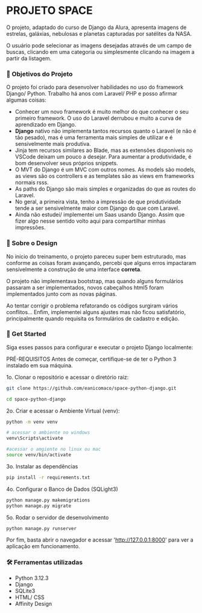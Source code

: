 

<h1>PROJETO SPACE</h1>
<p>O projeto, adaptado do curso de Django da Alura, apresenta imagens de estrelas, galáxias, nebulosas e planetas capturadas por satélites da NASA.</p>
<p>O usuário pode selecionar as imagens desejadas através de um campo de buscas, clicando em uma categoria ou simplesmente clicando na imagem a partir da listagem.</p>

<h3>🎯 Objetivos do Projeto</h3>
<p>O projeto foi criado para desenvolver habilidades no uso do framework Django/ Python. Trabalho há anos com Laravel/ PHP e posso afirmar algumas coisas:</p>
<ul>
    <li>Conhecer um novo framework é muito melhor do que conhecer o seu primeiro framework. O uso do Laravel derrubou e muito a curva de aprendizado em Django.</li>
    <li><strong>Django</strong> nativo não implementa tantos recursos quanto o Laravel (e não é tão pesado), mas é uma ferramenta mais simples de utilizar e é sensivelmente mais produtiva.</li>
    <li>Jinja tem recursos similares ao Blade, mas as extensões disponíveis no VSCode deixam um pouco a desejar. Para aumentar a produtividade, é bom desenvolver seus próprios snippets.</li>
    <li>O MVT do Django é um MVC com outros nomes. As models são models, as views são os controllers e as templates são as views em frameworks normais rsss.</li>
    <li>As paths do Django são mais simples e organizadas do que as routes do Laravel.</li>
    <li>No geral, a primeira vista, tenho a impressão de que produtividade tende a ser sensivelmente maior com Django do que com Laravel.</li>
    <li>Ainda não estudei/ implementei um Saas usando Django. Assim que fizer algo nesse sentido volto aqui para compartilhar minhas impressões.</li>
</ul>

<h3>🦋 Sobre o Design</h3>
<p>No início do treinamento, o projeto pareceu super bem estruturado, mas conforme as coisas foram avançando, percebi que alguns erros impactaram sensívelmente a construção de uma interface <strong>correta</strong>.</p>
<p>O projeto não implementava bootstrap, mas quando alguns formulários passaram a ser implementados, novos cabeçalhos html5 foram implementados junto com as novas páginas.</p>
<p>Ao tentar corrigir o problema refatorando os códigos surgiram vários conflitos... Enfim, implementei alguns ajustes mas não ficou satisfatório, principalmente quando requisita os formulários de cadastro e edição.</p>

<h3>👀 Get Started</h3>
<p>Siga esses passos para configurar e executar o projeto Django localmente:</p>

PRÉ-REQUISITOS
Antes de começar, certifique-se de ter o Python 3 instalado em sua máquina.

1o. Clonar o repositório e acessar o diretório raiz:
```bash
git clone https://github.com/eanicomaco/space-python-django.git

cd space-python-django
```
2o. Criar e acessar o Ambiente Virtual (venv):
```bash
python -m venv venv

# acessar o ambiente no windows
venv\Scripts\activate

#acessar o amgiente no linux ou mac
source venv/bin/activate
```
3o. Instalar as dependências
```bash
pip install -r requirements.txt
```
4o. Configurar o Banco de Dados (SQLight3)
```bash
python manage.py makemigrations
python manage.py migrate
```
5o. Rodar o servidor de desenvolvimento
```bash
python manage.py runserver
```
Por fim, basta abrir o navegador e acessar 'http://127.0.0.1:8000' para ver a aplicação em funcionamento.

<h3>🛠️ Ferramentas utilizadas</h3>
<ul>
    <li>Python 3.12.3</li>
    <li>Django</li>
    <li>SQLite3</li>
    <li>HTML/ CSS</li>
    <li>Affinity Design</li>
</ul>